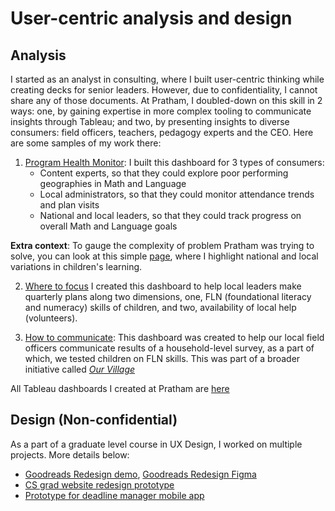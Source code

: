 # User-centric analysis and design

## Analysis
I started as an analyst in consulting, where I built user-centric thinking while creating decks for senior leaders. However, due to confidentiality, I cannot share any of those documents. At Pratham, I doubled-down on this skill in 2 ways: one, by gaining expertise in more complex tooling to communicate insights through Tableau; and two, by presenting insights to diverse consumers: field officers, teachers, pedagogy experts and the CEO. Here are some samples of my work there:

1. [Program Health Monitor](https://public.tableau.com/app/profile/eshan8280/viz/RI2018-19Dashboard/RI): I built this dashboard for 3 types of consumers:
    * Content experts, so that they could explore poor performing geographies in Math and Language
    * Local administrators, so that they could monitor attendance trends and plan visits 
    * National and local leaders, so that they could track progress on overall Math and Language goals

**Extra context**: To gauge the complexity of problem Pratham was trying to solve, you can look at this simple [page](https://public.tableau.com/app/profile/eshan8280/viz/LearningCampDashboard_Y-2_HG/Story1), where I highlight national and local variations in children's learning. 

2. [Where to focus](https://public.tableau.com/app/profile/eshan8280/viz/VillageStatusTracker-ForTrackingPlanning/MS) I created this dashboard to help local leaders make quarterly plans along two dimensions, one, FLN (foundational literacy and numeracy) skills of children, and two, availability of local help (volunteers). 

3. [How to communicate](https://public.tableau.com/app/profile/eshan8280/viz/VRC-OnePager_v3/Dashboard1): This dashboard was created to help our local field officers communicate results of a household-level survey, as a part of which, we tested children on FLN skills. This was part of a broader initiative called [_Our Village_](https://www.pratham.org/about/hamara-gaon/)

All Tableau dashboards I created at Pratham are [here](https://public.tableau.com/app/profile/eshan8280/vizzes) 

## Design (Non-confidential)
As a part of a graduate level course in UX Design, I worked on multiple projects. More details below:
* [Goodreads Redesign demo](https://drive.google.com/file/d/1empiZEOASZS-6cxzM8ciYSFzGpLRpSDm/view?usp=sharing), [Goodreads Redesign Figma](https://www.figma.com/proto/IhtvKTk6kZcGFazc5Scv4L/Doorway_v1?page-id=0%3A1&type=design&node-id=134-3114&viewport=165%2C230%2C0.06&t=UQJMX4bGszmnpxjx-1&scaling=scale-down&starting-point-node-id=1%3A2&show-proto-sidebar=1&mode=design) 
* [CS grad website redesign prototype](https://www.figma.com/proto/g9CJK4oENyHfU8ijF65XcO/Assignment_3?page-id=0%3A1&type=design&node-id=1-2&viewport=321%2C262%2C0.11&t=ORPRx9KaeSZf72q9-1&scaling=min-zoom&starting-point-node-id=1%3A2&show-proto-sidebar=1&mode=design)
* [Prototype for deadline manager mobile app](https://www.figma.com/proto/dzMXdEXwDcmFZz5tToCnok/Assignment_6?page-id=0%3A1&type=design&node-id=710-1106&viewport=1399%2C445%2C0.27&t=iHNgGw8KUjJHy8I4-1&scaling=scale-down&starting-point-node-id=15%3A788&mode=design)


